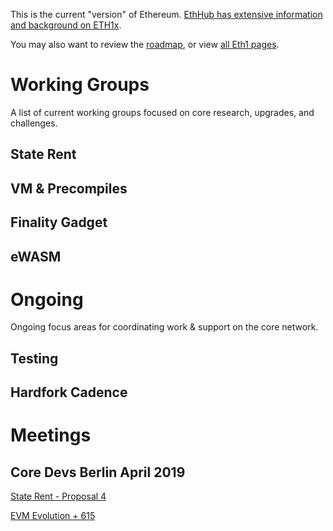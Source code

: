 <!-- TITLE: Ethereum 1x -->

This is the current "version" of Ethereum. [EthHub has extensive information and background on ETH1x](https://docs.ethhub.io/ethereum-roadmap/ethereum-1.x/).

You may also want to review the [roadmap](/roadmap), or view [all Eth1 pages](/eth1).
# Working Groups
A list of current working groups focused on core research, upgrades, and challenges.

## State Rent

## VM & Precompiles

## Finality Gadget

## eWASM
# Ongoing
Ongoing focus areas for coordinating work & support on the core network.

## Testing

## Hardfork Cadence

# Meetings
## Core Devs Berlin April 2019

[State Rent - Proposal 4](https://drive.google.com/file/d/1u7d-jLMdGkPYl0zf49b1CFKtqlln4ICO/view?usp=sharing)

[EVM Evolution + 615](https://drive.google.com/open?id=1_taRpfsEF-ofF0UpwKyGOH-ogPqxmpUD)
